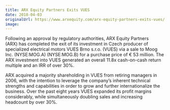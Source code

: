 ```yaml
---
title: ARX Equity Partners Exits VUES
date: 2018-04-03
originalUrl: https://www.arxequity.com/arx-equity-partners-exits-vues/
image:
---
```


Following an approval by regulatory authorities, ARX Equity Partners (ARX) has completed the exit of its investment in Czech producer of specialized electrical motors VUES Brno s.r.o. (VUES) via a sale to Moog Inc. (NYSE:MOG.A) (NYSE:MOG.B) for a purchase price of € 53 million. The ARX investment into VUES generated an overall 11.8x cash-on-cash return multiple and an IRR of over 30%.



ARX acquired a majority shareholding in VUES from retiring managers in 2006, with the intention to leverage the company’s inherent technical strengths and capabilities in order to grow and further internationalize the business. Over the past eight years VUES expanded its profit margins considerably, while simultaneously doubling sales and increasing headcount by over 30%.
